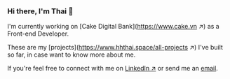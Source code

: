 ### Hi there, I'm Thai 👋

I'm currently working on [Cake Digital Bank](https://www.cake.vn ↗) as a Front-end Developer.

These are my [projects](https://www.hhthai.space/all-projects ↗) I've built so far, in case want to know more about me.

If you're feel free to connect with me on [LinkedIn ↗](www.linkedin.com/in/hhthai1807) or send me an [email](mailto:hhthai1807@gmail.com).
